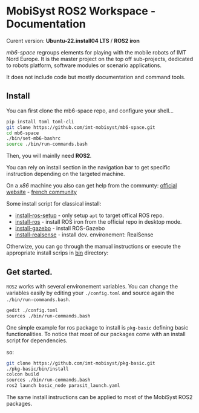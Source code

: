 # MobiSyst ROS2 Workspace - Documentation

Curent version: **Ubuntu-22.install04 LTS** / **ROS2 iron**

_mb6-space_ regroups elements for playing with the mobile robots of IMT Nord Europe.
It is the master project on the top off sub-projects, dedicated to robots platform, software modules or scenario applications.

It does not include code but mostly documentation and command tools.


## Install

You can first clone the mb6-space repo, and configure your shell...

```sh
pip install toml toml-cli
git clone https://github.com/imt-mobisyst/mb6-space.git
cd mb6-space
./bin/set-mb6-bashrc
source ./bin/run-commands.bash
```

Then, you will mainlly need **ROS2**.

You can rely on install section in the navigation bar to get specific instruction depending on the targeted machine.

On a _x86_ machine you also can get help from the communty: [official website](https://ubuntu.com/) - [french community](https://www.ubuntu-fr.org/)

Some install script for classical install:

- [install-ros-setup](./bin/install-ros-setup) - only setup `apt` to target offical ROS repo.
- [install-ros](./bin/install-ros) - install ROS iron from the official repo in desktop mode.
- [install-gazebo](./bin/install-gazebo) - install ROS-Gazebo
- [install-realsense](./bin/install-realsense) - install dev. environement: RealSense

Otherwize, you can go through the manual instructions or execute the appropriate install scrips in [bin](./bin) directory:

## Get started.

`ROS2` works with several environement variables. 
You can change the variables easily by editing your `./config.toml` and source again the `./bin/run-commands.bash`.

```sh
gedit ./config.toml
sources ./bin/run-commands.bash
```

One simple example for ros package to install is `pkg-basic` defining basic functionalities.
To notice that most of our packages come with an install script for dependencies.

so:

```sh
git clone https://github.com/imt-mobisyst/pkg-basic.git
./pkg-basic/bin/install
colcon build
sources ./bin/run-commands.bash
ros2 launch basic_node parasit_launch.yaml
```

The same install instructions can be applied to most of the MobiSyst ROS2 packages.


